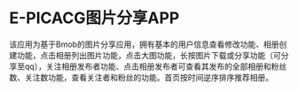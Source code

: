 # E-PICACG图片分享APP

该应用为基于Bmob的图片分享应用，拥有基本的用户信息查看修改功能、相册创建功能，点击相册列出图片功能，点击大图功能，长按图片下载或分享功能（可分享至qq），关注相册发布者功能、点击相册发布者可查看其发布的全部相册和粉丝数、关注数功能，查看关注者和粉丝的功能。首页按时间逆序排序推荐相册。

